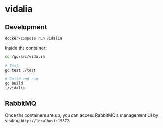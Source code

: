 # vidalia

## Development

```bash
docker-compose run vidalia
```

Inside the container:

```bash
cd /go/src/vidalia

# Test
go test ./test

# Build and run
go build
./vidalia
```

## RabbitMQ

Once the containers are up, you can access RabbitMQ's management UI
by visiting `http://localhost:15672`.
